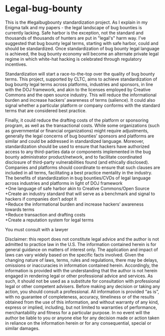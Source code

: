 # Legal-bug-bounty
This is the #legalbugbounty standardization project. As I explain in my Enigma talk and my papers - the legal landscape of bug bounties is currently lacking. Safe harbor is the exception, not the standard and thousands of thousands of hunters are put in "legal's" harm way. I've suggested that bug bounty legal terms, starting with safe harbor, could and should be standardized. Once standardization of bug bounty legal language is achieved, the bug bounty economy will become an alternate private legal regime in which white-hat hacking is celebrated through regulatory incentives. 

Standardization will start a race-to-the-top over the quality of bug bounty terms.  This project, supported by CLTC, aims to achieve standardization of bug bounty legal terms across platforms, industries and sponsors, in line with the DOJ framework, and akin to the licenses employed by Creative Commons and the open source industry. This will reduce the informational burden and increase hackers’ awareness of terms (salience). It could also signal whether a particular platform or company conforms with the standard terms that are considered best practice. 

Finally, it could reduce the drafting costs of the platform or sponsoring program, as well as the transactional costs. While some organizations (such as governmental or financial organizations) might require adjustments, generally the legal concerns of bug bounties’ sponsors and platforms are similar and could be addressed in standardized language.        Moreover, standardization should be used to ensure that hackers have authorized access to any third-parties data or components implemented in the bug bounty administrator product/network, and to facilitate coordinated disclosure of third-party vulnerabilities found (and ethically disclosed). Companies and platforms should coordinate to ensure that such clauses are included in all terms, facilitating a best practice mentality in the industry.             
The benefits of standardization in bug bounties/CVDs of legal language across industries and platforms in light of DOJ framework       
+One language of safe harbor akin to Creative Commons/Open Source       
+Create an industry standard that will serve as a benchmark and signal to hackers if companies don’t adopt it      
+Reduce the informational burden and increase hackers’ awareness towards terms    
+Reduce transaction and drafting costs      
+Create a reputation system for legal terms    

You must consult with a lawyer  

Disclaimer: this report does not constitute legal advice and the author is not admitted to practice law in the U.S. The information contained herein is for general guidance on matters of interest only. The application and impact of laws can vary widely based on the specific facts involved. Given the changing nature of laws, terms, rules and regulations, there may be delays, omissions or inaccuracies in information contained herein. Accordingly, the information is provided with the understanding that the author is not herein engaged in rendering legal or other professional advice and services. As such, it should not be used as a substitute for consultation with professional legal or other competent advisers. Before making any decision or taking any action, you should consult a professional. All information is provided “as is”, with no guarantee of completeness, accuracy, timeliness or of the results obtained from the use of this information, and without warranty of any kind, express or implied, including, but not limited to warranties of performance, merchantability and fitness for a particular purpose. In no event will the author be liable to you or anyone else for any decision made or action taken in reliance on the information herein or for any consequential, special or similar damages.
